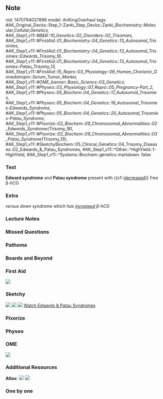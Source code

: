 ## Note
nid: 1470794037896
model: AnKingOverhaul
tags: #AK_Original_Decks::Step_1::Zanki_Step_Decks::Zanki_Biochemistry::Molecular,_Cellular,_Genetics, #AK_Step1_v11::#B&B::10_Genetics::02_Disorders::02_Trisomies, #AK_Step1_v11::#FirstAid::01_Biochemistry::04_Genetics::13_Autosomal_Trisomies, #AK_Step1_v11::#FirstAid::01_Biochemistry::04_Genetics::13_Autosomal_Trisomies::Edwards_Trisomy_18, #AK_Step1_v11::#FirstAid::01_Biochemistry::04_Genetics::13_Autosomal_Trisomies::Patau_Trisomy_13, #AK_Step1_v11::#FirstAid::15_Repro::03_Physiology::09_Human_Chorionic_Gonadotropin::Serum_Tumor_Marker, #AK_Step1_v11::#OME_banner::Basic_Science::03_Genetics, #AK_Step1_v11::#Physeo::03_Physiology::07_Repro::05_Pregnancy_-_Part_2, #AK_Step1_v11::#Physeo::05_Biochem::04_Genetics::17_Autosomal_Trisomies, #AK_Step1_v11::#Physeo::05_Biochem::04_Genetics::19_Autosomal_Trisomies_-_Edwards_Syndrome, #AK_Step1_v11::#Physeo::05_Biochem::04_Genetics::20_Autosomal_Trisomies_-_Patau_Syndrome, #AK_Step1_v11::#Pixorize::02_Biochem::09_Chromosomal_Abnormalities::02_Edwards_Syndrome_(Trisomy_18), #AK_Step1_v11::#Pixorize::02_Biochem::09_Chromosomal_Abnormalities::03_Patau_Syndrome_(Trisomy_13), #AK_Step1_v11::#SketchyBiochem::05_Clinical_Genetics::04_Trisomy_Diseases::02_Edwards_&_Patau_Syndromes, #AK_Step1_v11::^Other::^HighYield::1-HighYield, #AK_Step1_v11::^Systems::Biochem::genetics
markdown: false

### Text
<div>
  <div>
    <b>Edward syndrome</b> and <b>Patau syndrome</b> present with
    {{c1::<u>decreased</u>}} free β-hCG
  </div>
</div>

### Extra
<i>versus down syndrome which has <u>increased</u> β-hCG</i>

### Lecture Notes


### Missed Questions


### Pathoma


### Boards and Beyond


### First Aid
<img src="tmpx8nMqh.png">

### Sketchy
<img src="Edwards%20&%20Patau%20Syndromes.png"> <img src=
"Screen%20Shot%202022-01-30%20at%2010.06.58%20AM.png"> <img src=
"Screen%20Shot%202022-01-30%20at%2010.07.13%20AM.png"> <a href=
"https://dashboard.sketchy.com/study/medical/courses/medical-biochemistry/units/medical-biochemistry-clinical-genetics/videos/medical-biochemistry-clinical-genetics-trisomy-diseases-edwards-and-patau-syndromes?utm_source=anki&utm_medium=partnership&utm_campaign=february_update&utm_content=medical">
Watch Edwards & Patau Syndromes</a>

### Pixorize


### Physeo


### OME
<div class="ome-widget">
  <a href="https://onlinemeded.org/spa/genetics?ref=anki"><img src=
  "_OME_AnkiFlashcards_Topic_2.png"></a>
</div>

### Additional Resources
<b>Atlas:</b> <img src="tmpXQaVxo.png"> <img src="tmpRFmxWP.png">

### One by one

